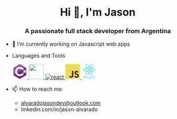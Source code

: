 <h1 align="center">Hi 👋, I'm Jason</h1>
<h3 align="center">A passionate full stack developer from Argentina</h3>

- 🔭 I’m currently working on Javascript web apps

- Languages and Tools

  <a href="#">
    <img src="https://raw.githubusercontent.com/devicons/devicon/master/icons/csharp/csharp-original.svg" alt="csharp" width="40" height="40">
  </a>
  <a href="#">
    <img src="https://user-images.githubusercontent.com/107325732/173205568-3be4b049-74bf-41f5-94ef-73ba9620747e.png" width="40" height="40"/>  
  </a>

  <a href="#">
    <img src="https://www.npmjs.com/npm-avatar/eyJhbGciOiJIUzI1NiIsInR5cCI6IkpXVCJ9.eyJhdmF0YXJVUkwiOiJodHRwczovL3MuZ3JhdmF0YXIuY29tL2F2YXRhci9lZDI1OTU4NzA0MWM1YWI3OWYyNGNiMWUzNDFmMGEzNz9zaXplPTQ5NiZkZWZhdWx0PXJldHJvIn0.IzZqdsWtWHs8NRRx_Vfy2HB5PMKb6Z-UcCq0fVg7-Xc" alt="react" width="40" height="40"/>
  </a>

  <a href="#">
    <img src="https://raw.githubusercontent.com/devicons/devicon/master/icons/javascript/javascript-original.svg" alt="javascript" width="40" height="40"/>
  </a>

  <a href="#">
    <img src="https://raw.githubusercontent.com/devicons/devicon/master/icons/react/react-original-wordmark.svg" alt="react" width="40" height="40"/>
  </a>

- 📫 How to reach me: 
  - alvaradojasondev@outlook.com
  - linkedin.com/in/jason-alvarado
